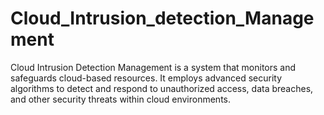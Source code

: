 # Cloud_Intrusion_detection_Management
  Cloud Intrusion Detection Management is a system that monitors and safeguards cloud-based resources. It employs advanced security algorithms to detect and respond to unauthorized access, data breaches, and other security threats within cloud environments. 
